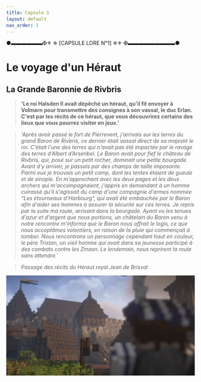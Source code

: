 ```yaml
---
title: Capsule 1
layout: default
nav_order: 1
---
```


●▬▬▬▬▬▬✠⚜️ ❈ [CAPSULE LORE N°1] ❈⚜️ ✠▬▬▬▬▬▬▬▬▬●
# Le voyage d'un Héraut

## La Grande Baronnie de Rivbris

> **'Le roi Halsden II avait dépêché un héraut, qu'il fit envoyer à Volmarn pour transmettre des consignes à son vassal, le duc Erlan. C'est par les récits de ce héraut, que vous découvrirez certains des lieux que vous pourrez visiter en jeux.'**

> *'Après avoir passé le fort de Pierrevent, j'arrivais sur les terres du grand Baron de Rivbris, ce dernier était vassal direct de sa majesté le roi. C'était l'une des terres qui n'avait pas été impactée par le ravage des terres d'Albert d’Arsenbel. Le Baron avait pour fief le château de Rivbris, qui, posé sur un petit rocher, dominait une petite bourgade. Avant d'y arriver, je passais par des champs de taille imposante. Parmi eux je trouvais un petit camp, dont les tentes étaient de gueule et de sinople. En m'approchant avec les deux pages et les deux archers qui m'accompagnaient, j'appris en demandant à un homme cuirassé qu'il s'agissait du camp d'une compagnie d'armes nommée "Les étourneaux d'Harbourg", qui avait été embauchée par le Baron afin d'aider ses hommes à assurer la sécurité sur ces terres. Je repris par la suite ma route, arrivant dans la bourgade. Ayant vu les tenues d'azur et d'argent que nous portions, un châtelain du Baron venu à notre rencontre m'informa que le Baron nous offrait le logis, ce que nous acceptâmes volontiers, en raison de la pluie qui commençait à tomber. Nous rencontrons un personnage cependant haut en couleur, le père Tristan, un vieil homme qui avait dans sa jeunesse participé à des combats contre les Zmasn. Le lendemain, nous reprirent la route sans attendre.'*

> *Passage des récits du Héraut royal Jean de Brisval*

![image](assets/screens/voyage_herault.png)